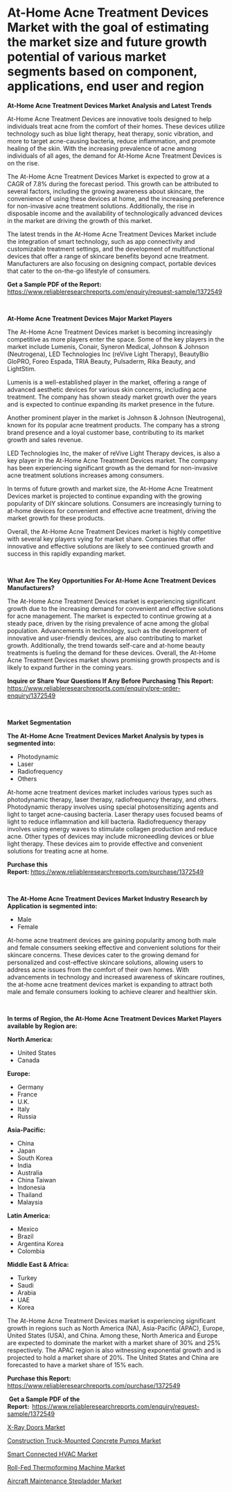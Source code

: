 <p><h1>At-Home Acne Treatment Devices Market with the goal of estimating the market size and future growth potential of various market segments based on component, applications, end user and region</h1></p><p><strong>At-Home Acne Treatment Devices Market Analysis and Latest Trends</strong></p>
<p><p>At-Home Acne Treatment Devices are innovative tools designed to help individuals treat acne from the comfort of their homes. These devices utilize technology such as blue light therapy, heat therapy, sonic vibration, and more to target acne-causing bacteria, reduce inflammation, and promote healing of the skin. With the increasing prevalence of acne among individuals of all ages, the demand for At-Home Acne Treatment Devices is on the rise.</p><p>The At-Home Acne Treatment Devices Market is expected to grow at a CAGR of 7.8% during the forecast period. This growth can be attributed to several factors, including the growing awareness about skincare, the convenience of using these devices at home, and the increasing preference for non-invasive acne treatment solutions. Additionally, the rise in disposable income and the availability of technologically advanced devices in the market are driving the growth of this market.</p><p>The latest trends in the At-Home Acne Treatment Devices Market include the integration of smart technology, such as app connectivity and customizable treatment settings, and the development of multifunctional devices that offer a range of skincare benefits beyond acne treatment. Manufacturers are also focusing on designing compact, portable devices that cater to the on-the-go lifestyle of consumers.</p></p>
<p><strong>Get a Sample PDF of the Report:&nbsp;</strong> <a href="https://www.reliableresearchreports.com/enquiry/request-sample/1372549">https://www.reliableresearchreports.com/enquiry/request-sample/1372549</a></p>
<p>&nbsp;</p>
<p><strong>At-Home Acne Treatment Devices Major Market Players</strong></p>
<p><p>The At-Home Acne Treatment Devices market is becoming increasingly competitive as more players enter the space. Some of the key players in the market include Lumenis, Conair, Syneron Medical, Johnson & Johnson (Neutrogena), LED Technologies Inc (reVive Light Therapy), BeautyBio GloPRO, Foreo Espada, TRIA Beauty, Pulsaderm, Rika Beauty, and LightStim.</p><p>Lumenis is a well-established player in the market, offering a range of advanced aesthetic devices for various skin concerns, including acne treatment. The company has shown steady market growth over the years and is expected to continue expanding its market presence in the future.</p><p>Another prominent player in the market is Johnson & Johnson (Neutrogena), known for its popular acne treatment products. The company has a strong brand presence and a loyal customer base, contributing to its market growth and sales revenue.</p><p>LED Technologies Inc, the maker of reVive Light Therapy devices, is also a key player in the At-Home Acne Treatment Devices market. The company has been experiencing significant growth as the demand for non-invasive acne treatment solutions increases among consumers.</p><p>In terms of future growth and market size, the At-Home Acne Treatment Devices market is projected to continue expanding with the growing popularity of DIY skincare solutions. Consumers are increasingly turning to at-home devices for convenient and effective acne treatment, driving the market growth for these products.</p><p>Overall, the At-Home Acne Treatment Devices market is highly competitive with several key players vying for market share. Companies that offer innovative and effective solutions are likely to see continued growth and success in this rapidly expanding market.</p></p>
<p>&nbsp;</p>
<p><strong>What Are The Key Opportunities For At-Home Acne Treatment Devices Manufacturers?</strong></p>
<p><p>The At-Home Acne Treatment Devices market is experiencing significant growth due to the increasing demand for convenient and effective solutions for acne management. The market is expected to continue growing at a steady pace, driven by the rising prevalence of acne among the global population. Advancements in technology, such as the development of innovative and user-friendly devices, are also contributing to market growth. Additionally, the trend towards self-care and at-home beauty treatments is fueling the demand for these devices. Overall, the At-Home Acne Treatment Devices market shows promising growth prospects and is likely to expand further in the coming years.</p></p>
<p><strong>Inquire or Share Your Questions If Any Before Purchasing This Report:</strong> <a href="https://www.reliableresearchreports.com/enquiry/pre-order-enquiry/1372549">https://www.reliableresearchreports.com/enquiry/pre-order-enquiry/1372549</a></p>
<p>&nbsp;</p>
<p><strong>Market Segmentation</strong></p>
<p><strong>The At-Home Acne Treatment Devices Market Analysis by types is segmented into:</strong></p>
<p><ul><li>Photodynamic</li><li>Laser</li><li>Radiofrequency</li><li>Others</li></ul></p>
<p><p>At-home acne treatment devices market includes various types such as photodynamic therapy, laser therapy, radiofrequency therapy, and others. Photodynamic therapy involves using special photosensitizing agents and light to target acne-causing bacteria. Laser therapy uses focused beams of light to reduce inflammation and kill bacteria. Radiofrequency therapy involves using energy waves to stimulate collagen production and reduce acne. Other types of devices may include microneedling devices or blue light therapy. These devices aim to provide effective and convenient solutions for treating acne at home.</p></p>
<p><strong>Purchase this Report:&nbsp;</strong><a href="https://www.reliableresearchreports.com/purchase/1372549">https://www.reliableresearchreports.com/purchase/1372549</a></p>
<p>&nbsp;</p>
<p><strong>The At-Home Acne Treatment Devices Market Industry Research by Application is segmented into:</strong></p>
<p><ul><li>Male</li><li>Female</li></ul></p>
<p><p>At-home acne treatment devices are gaining popularity among both male and female consumers seeking effective and convenient solutions for their skincare concerns. These devices cater to the growing demand for personalized and cost-effective skincare solutions, allowing users to address acne issues from the comfort of their own homes. With advancements in technology and increased awareness of skincare routines, the at-home acne treatment devices market is expanding to attract both male and female consumers looking to achieve clearer and healthier skin.</p></p>
<p>&nbsp;</p>
<p><strong>In terms of Region, the At-Home Acne Treatment Devices Market Players available by Region are:</strong></p>
<p>
    <p> <strong> North America: </strong>
        <ul>
            <li>United States</li>
            <li>Canada</li>
        </ul>
        </p> 
    <p> <strong> Europe: </strong>
        <ul>
            <li>Germany</li>
            <li>France</li>
            <li>U.K.</li>
            <li>Italy</li>
            <li>Russia</li>
        </ul>
        </p> 
    <p> <strong> Asia-Pacific: </strong>
        <ul>
            <li>China</li>
            <li>Japan</li>
            <li>South Korea</li>
            <li>India</li>
            <li>Australia</li>
            <li>China Taiwan</li>
            <li>Indonesia</li>
            <li>Thailand</li>
            <li>Malaysia</li>
        </ul>
        </p> 
    <p> <strong> Latin America: </strong>
        <ul>
            <li>Mexico</li>
            <li>Brazil</li>
            <li>Argentina Korea</li>
            <li>Colombia</li>
        </ul>
        </p> 
    <p> <strong> Middle East & Africa: </strong>
        <ul>
            <li>Turkey</li>
            <li>Saudi</li>
            <li>Arabia</li>
            <li>UAE</li>
            <li>Korea</li>
        </ul>
    </p>
    </p>
<p><p>The At-Home Acne Treatment Devices market is experiencing significant growth in regions such as North America (NA), Asia-Pacific (APAC), Europe, United States (USA), and China. Among these, North America and Europe are expected to dominate the market with a market share of 30% and 25% respectively. The APAC region is also witnessing exponential growth and is projected to hold a market share of 20%. The United States and China are forecasted to have a market share of 15% each.</p></p>
<p><strong>Purchase this Report: </strong><a href="https://www.reliableresearchreports.com/purchase/1372549">https://www.reliableresearchreports.com/purchase/1372549</a></p>
<p>&nbsp;<strong>Get a Sample PDF of the Report:&nbsp;&nbsp;</strong><a href="https://www.reliableresearchreports.com/enquiry/request-sample/1372549">https://www.reliableresearchreports.com/enquiry/request-sample/1372549</a></p>
<p><strong></strong></p>
<p><p><a href="https://medium.com/@skylargrant2023/decoding-x-ray-doors-market-metrics-market-share-trends-and-growth-patterns-e300f55eb7ec">X-Ray Doors Market</a></p><p><a href="https://medium.com/@elwyncarter2023/construction-truck-mounted-concrete-pumps-market-furnishes-information-on-market-share-market-1a3e4026909f">Construction Truck-Mounted Concrete Pumps Market</a></p><p><a href="https://medium.com/@chiragreportprime4/smart-connected-hvac-market-furnishes-information-on-market-share-market-trends-and-market-growth-9654f4448bb1">Smart Connected HVAC Market</a></p><p><a href="https://medium.com/@skylargrant2023/roll-fed-thermoforming-machine-market-analysis-its-cagr-market-segmentation-and-global-industry-aae69af8a4e0">Roll-Fed Thermoforming Machine Market</a></p><p><a href="https://medium.com/@elwyncarter2023/aircraft-maintenance-stepladder-market-exploring-market-share-market-trends-and-future-growth-228be165a999">Aircraft Maintenance Stepladder Market</a></p></p>